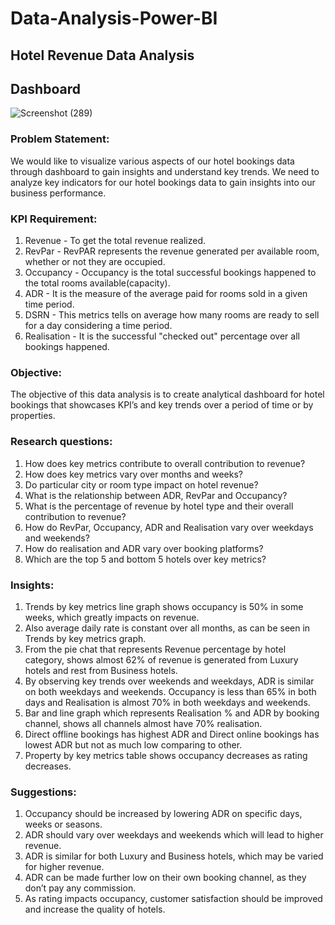 # Data-Analysis-Power-BI
## Hotel Revenue Data Analysis
## Dashboard
![Screenshot (289)](https://github.com/mohangowda8055/Data-Analysis-Power-BI/assets/125982691/af65ca8d-7f75-4712-bd7d-f096f842f1a9)
### Problem Statement:
We would like to visualize various aspects of our hotel bookings data through dashboard to gain insights and understand key trends. We need to analyze key indicators for our hotel bookings data to gain insights into our business performance.
### KPI Requirement:
1.	Revenue - To get the total revenue realized.
2.	RevPar - RevPAR represents the revenue generated per available room, whether or not they are occupied.
3.	Occupancy - Occupancy is the total successful bookings happened to the total rooms available(capacity).
4.	ADR - It is the measure of the average paid for rooms sold in a given time period.
5.	DSRN - This metrics tells on average how many rooms are ready to sell for a day considering a time period.
6.	Realisation - It is the successful "checked out" percentage over all bookings happened.
### Objective:
The objective of this data analysis is to create analytical dashboard for hotel bookings that showcases KPI’s and key trends over a period of time or by properties.
### Research questions:
1.	How does key metrics contribute to overall contribution to revenue?
2.	How does key metrics vary over months and weeks?
3.	Do particular city or room type impact on hotel revenue?
4.	What is the relationship between ADR, RevPar and Occupancy?
5.	What is the percentage of revenue by hotel type and their overall contribution to revenue?
6.	How do RevPar, Occupancy, ADR and Realisation vary over weekdays and weekends?
7.	How do realisation and ADR vary over booking platforms?
8.	Which are the top 5 and bottom 5 hotels over key metrics?
### Insights:
1.	Trends by key metrics line graph shows occupancy is 50% in some weeks, which greatly impacts on revenue.
2.	Also average daily rate is constant over all months, as can be seen in Trends by key metrics graph.
3.	From the pie chat that represents Revenue percentage by hotel category, shows almost 62% of revenue is generated from Luxury hotels and rest from Business hotels.
4.	By observing key trends over weekends and weekdays, ADR is similar on both weekdays and weekends. Occupancy is less than 65% in both days and Realisation is almost 70% in both weekdays and weekends.
5.	Bar and line graph which represents Realisation % and ADR by booking channel, shows all channels almost have 70% realisation.
6.	Direct offline bookings has highest ADR and Direct online bookings has lowest ADR but not as much low comparing to other.
7.	Property by key metrics table shows occupancy decreases as rating decreases.
### Suggestions:
1.	Occupancy should be increased by lowering ADR on specific days, weeks or seasons.
2.	ADR should vary over weekdays and weekends which will lead to higher revenue.
3.	ADR is similar for both Luxury and Business hotels, which may be varied for higher revenue.
4.	ADR can be made further low on their own booking channel, as they don’t pay any commission.
5.	As rating impacts occupancy, customer satisfaction should be improved and increase the quality of hotels.



